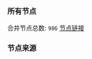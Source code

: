 ### 所有节点
合并节点总数: `986`
[节点链接](https://raw.githubusercontent.com/rzhy1/11/master/sub/sub_merge_base64.txt)

### 节点来源